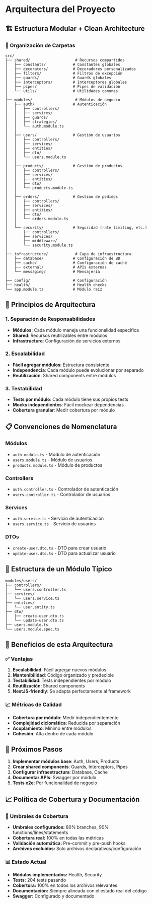 # Arquitectura del Proyecto

## 🏗️ Estructura Modular + Clean Architecture

### 📁 Organización de Carpetas

```
src/
├── shared/                    # Recursos compartidos
│   ├── constants/            # Constantes globales
│   ├── decorators/           # Decoradores personalizados
│   ├── filters/              # Filtros de excepción
│   ├── guards/               # Guards globales
│   ├── interceptors/         # Interceptores globales
│   ├── pipes/                # Pipes de validación
│   └── utils/                # Utilidades comunes
│
├── modules/                   # Módulos de negocio
│   ├── auth/                 # Autenticación
│   │   ├── controllers/
│   │   ├── services/
│   │   ├── guards/
│   │   ├── strategies/
│   │   └── auth.module.ts
│   │
│   ├── users/                # Gestión de usuarios
│   │   ├── controllers/
│   │   ├── services/
│   │   ├── entities/
│   │   ├── dto/
│   │   └── users.module.ts
│   │
│   ├── products/             # Gestión de productos
│   │   ├── controllers/
│   │   ├── services/
│   │   ├── entities/
│   │   ├── dto/
│   │   └── products.module.ts
│   │
│   ├── orders/               # Gestión de pedidos
│   │   ├── controllers/
│   │   ├── services/
│   │   ├── entities/
│   │   ├── dto/
│   │   └── orders.module.ts
│   │
│   └── security/             # Seguridad (rate limiting, etc.)
│       ├── controllers/
│       ├── services/
│       ├── middleware/
│       └── security.module.ts
│
├── infrastructure/            # Capa de infraestructura
│   ├── database/             # Configuración de BD
│   ├── cache/                # Configuración de caché
│   ├── external/             # APIs externas
│   └── messaging/            # Mensajería
│
├── config/                   # Configuración
├── health/                   # Health checks
└── app.module.ts             # Módulo raíz
```

## 🎯 Principios de Arquitectura

### 1. **Separación de Responsabilidades**

- **Módulos**: Cada módulo maneja una funcionalidad específica
- **Shared**: Recursos reutilizables entre módulos
- **Infrastructure**: Configuración de servicios externos

### 2. **Escalabilidad**

- **Fácil agregar módulos**: Estructura consistente
- **Independencia**: Cada módulo puede evolucionar por separado
- **Reutilización**: Shared components entre módulos

### 3. **Testabilidad**

- **Tests por módulo**: Cada módulo tiene sus propios tests
- **Mocks independientes**: Fácil mockear dependencias
- **Cobertura granular**: Medir cobertura por módulo

## 📋 Convenciones de Nomenclatura

### **Módulos**

- `auth.module.ts` - Módulo de autenticación
- `users.module.ts` - Módulo de usuarios
- `products.module.ts` - Módulo de productos

### **Controllers**

- `auth.controller.ts` - Controlador de autenticación
- `users.controller.ts` - Controlador de usuarios

### **Services**

- `auth.service.ts` - Servicio de autenticación
- `users.service.ts` - Servicio de usuarios

### **DTOs**

- `create-user.dto.ts` - DTO para crear usuario
- `update-user.dto.ts` - DTO para actualizar usuario

## 🔧 Estructura de un Módulo Típico

```
modules/users/
├── controllers/
│   └── users.controller.ts
├── services/
│   └── users.service.ts
├── entities/
│   └── user.entity.ts
├── dto/
│   ├── create-user.dto.ts
│   └── update-user.dto.ts
├── users.module.ts
└── users.module.spec.ts
```

## 🚀 Beneficios de esta Arquitectura

### **✅ Ventajas**

1. **Escalabilidad**: Fácil agregar nuevos módulos
2. **Mantenibilidad**: Código organizado y predecible
3. **Testabilidad**: Tests independientes por módulo
4. **Reutilización**: Shared components
5. **NestJS-friendly**: Se adapta perfectamente al framework

### **📈 Métricas de Calidad**

- **Cobertura por módulo**: Medir independientemente
- **Complejidad ciclomática**: Reducida por separación
- **Acoplamiento**: Mínimo entre módulos
- **Cohesión**: Alta dentro de cada módulo

## 🎯 Próximos Pasos

1. **Implementar módulos base**: Auth, Users, Products
2. **Crear shared components**: Guards, Interceptors, Pipes
3. **Configurar infraestructura**: Database, Cache
4. **Documentar APIs**: Swagger por módulo
5. **Tests e2e**: Por funcionalidad de negocio

## 📈 Política de Cobertura y Documentación

### 🎯 **Umbrales de Cobertura**

- **Umbrales configurados:** 80% branches, 90% functions/lines/statements
- **Cobertura real:** 100% en todas las métricas
- **Validación automática:** Pre-commit y pre-push hooks
- **Archivos excluidos:** Solo archivos declarativos/configuración

### 📊 **Estado Actual**

- **Módulos implementados:** Health, Security
- **Tests:** 204 tests pasando
- **Cobertura:** 100% en todos los archivos relevantes
- **Documentación:** Siempre alineada con el estado real del código
- **Swagger:** Configurado y documentado
